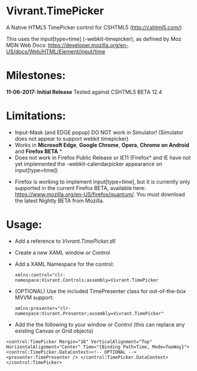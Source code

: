 # Vivrant.TimePicker
A Native HTML5 TimePicker control for CSHTML5 (http://cshtml5.com/)

This uses the input[type=time] (-webkit-timepicker), as defined by Moz MDN Web Docs: https://developer.mozilla.org/en-US/docs/Web/HTML/Element/input/time

# Milestones:
**11-06-2017: Initial Release**
Tested against CSHTML5 BETA 12.4

# Limitations:
- Input-Mask (and EDGE popup) DO NOT work in Simulator! (Simulator does not appear to support webkit timepicker)
- Works in **Microsoft Edge**, **Google Chrome**, **Opera**, **Chrome on Android** and **Firefox BETA** *
- Does not work in Firefox Public Release or IE11 (Firefox* and IE have not yet implemented the -webkit-calendarpicker appearance on input[type=time])
* Firefox is working to implement input[type=time], but it is currently only supported in the current Firefox BETA, available here: https://www.mozilla.org/en-US/firefox/quantum/. You must download the latest Nightly BETA from Mozilla. 

# Usage:

 - Add a reference to *Vivrant.TimePicker.dll*
 
 - Create a new XAML window or Control
 
 - Add a XAML Namespace for the control: 
 
    `xmlns:control="clr-namespace:Vivrant.Controls;assembly=Vivrant.TimePicker`
    
 - (OPTIONAL) Use the included TimePresenter class for out-of-the-box MVVM support: 
 
    `xmlns:presenter="clr-namespace:Vivrant.Presenter;assembly=Vivrant.TimePicker"`
    
 - Add the the following to your window or Control (this can replace any existing Canvas or Grid objects)
 
`<control:TimePicker
    Margin="16"
    VerticalAlignment="Top"
    HorizontalAlignment="Center"
    Time="{Binding Path=Time, Mode=TwoWay}">
    <control:TimePicker.DataContext><!-- OPTIONAL -->
        <presenter:TimePresenter />
    </control:TimePicker.DataContext>
</control:TimePicker>`
